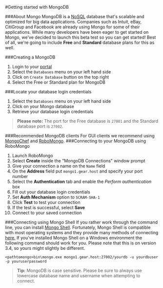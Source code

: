 #Getting started with MongoDB

###About Mongo
MongoDB is a [NoSQL](https://www.mongodb.com/nosql-explained) database that's scalable and optimized for big data applications. Companies such as Intuit, eBay, CitiGroup and Facebook are already using Mongo for some of their applications. While many developers have been eager to get started on Mongo, we've decided to launch this beta test so you can get started! Best of all, we're going to include **Free** and **Standard** database plans for this as well.


###Creating a MongoDB
1. Login to your [portal](https://my.gearhost.com)
1. Select the `Databases` menu on your left hand side 
1. Click on `Create Database` button on the top right
1. Select the Free or Standard plan for MongoDB

###Locate your database login credentials
1. Select the `Databases` menu on your left hand side
2. Click on your Mongo database
3. Retrieve your database login credentials

 >**Please note:** The port for the Free database is `27001` and the Standard database port is `27002`.

###Recommended MongoDB clients
For GUI clients we recommend using [MongoChef](http://3t.io/mongochef/download/) and [RoboMongo](https://robomongo.org/download). 
###Connecting to your MongoDB using RoboMongo
1. Launch RoboMongo
1. Select **Create** inside the "MongoDB Connections" window prompt
1. Give your connection a name on the `Name` field
1. On the **Address** field put `mongo1.gear.host` and specify your port number
1. Select the **Authentication** tab and enable the *Perform authentication* box
1. Fill out your database login credentials
1. Set **Auth Mechanism** option to `SCRAM-SHA-1`
1. Click **Test** to test your connection
1. If the test is successful, select **Save**
1. Connect to your saved connection


###Connecting using Mongo Shell
If you rather work through the command line, you can install [Mongo Shell](https://docs.mongodb.com/getting-started/shell/installation/). Fortunately, Mongo Shell is compatible with most operating systems and they provide many methods of connecting [here.](https://docs.mongodb.com/manual/reference/program/mongo/#use) If you've installed Mongo Shell on a Windows environment the following command should work for you. Please note that this is on version 3.4, so yours might slightly be different.


`<pathtomongo>bin\mongo.exe mongo1.gear.host:27002/yourdb -u yourdbuser -p youruserpassword`
>**Tip:** MongoDB is case sensitive. Please be sure to always use lowercase database name and username when attempting to connect.
